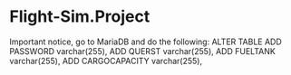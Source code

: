 # Flight-Sim.Project

Important notice, go to MariaDB and do the following:
ALTER TABLE
ADD PASSWORD varchar(255),
ADD QUERST varchar(255),
ADD FUELTANK varchar(255),
ADD CARGOCAPACITY varchar(255),
